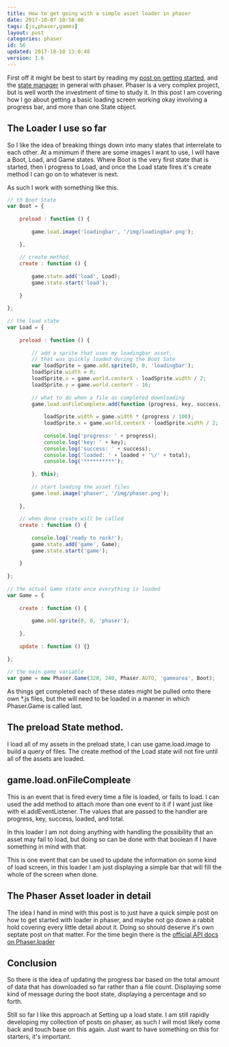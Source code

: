 ```yaml
---
title: How to get going with a simple asset loader in phaser
date: 2017-10-07 10:58:00
tags: [js,phaser,games]
layout: post
categories: phaser
id: 56
updated: 2017-10-10 13:0:48
version: 1.6
---
```


First off it might be best to start by reading my [post on getting started](/2017/10/04/phaser-getting-started/), and the [state manager](/2017/10/05/phaser-state-manager/) in general with phaser. Phaser is a very complex project, but is well worth the investment of time to study it. In this post I am covering how I go about getting a basic loading screen working okay involving a progress bar, and more than one State object.

<!-- more -->

## The Loader I use so far

So I like the idea of breaking things down into many states that interrelate to each other. At a minimum if there are some images I want to use, I will have a Boot, Load, and Game states. Where Boot is the very first state that is started, then I progress to Load, and once the Load state fires it's create method I can go on to whatever is next.

As such I work with something like this.

```js
// th Boot State
var Boot = {
 
    preload : function () {
 
        game.load.image('loadingbar', '/img/loadingbar.png');
 
    },
 
    // create method
    create : function () {
 
        game.state.add('load', Load);
        game.state.start('load');
 
    }
 
};
 
// the load state
var Load = {
 
    preload : function () {
 
        // add a sprite that uses my loadingbar asset,
        // that was quickly loaded during the Boot Sate
        var loadSprite = game.add.sprite(0, 0, 'loadingbar');
        loadSprite.width = 0;
        loadSprite.x = game.world.centerX - loadSprite.width / 2;
        loadSprite.y = game.world.centerY - 16;
 
        // what to do when a file as completed downloading
        game.load.onFileComplete.add(function (progress, key, success, loaded, total) {
 
            loadSprite.width = game.width * (progress / 100);
            loadSprite.x = game.world.centerX - loadSprite.width / 2;
 
            console.log('progress: ' + progress);
            console.log('key: ' + key);
            console.log('success: ' + success);
            console.log('loaded: ' + loaded + '\/' + total);
            console.log('**********');
 
        }, this);
 
        // start loading the asset files
        game.load.image('phaser', '/img/phaser.png');
 
    },
 
    // when done create will be called
    create : function () {
 
        console.log('ready to rock!');
        game.state.add('game', Game);
        game.state.start('game');
 
    }
 
};
 
// the actual Game state once everything is loaded
var Game = {
 
    create : function () {
 
        game.add.sprite(0, 0, 'phaser');
 
    },
 
    update : function () {}
 
};
 
// the main game variable
var game = new Phaser.Game(320, 240, Phaser.AUTO, 'gamearea', Boot);
```

As things get completed each of these states might be pulled onto there own *.js files, but the will need to be loaded in a manner in which Phaser.Game is called last.

## The preload State method.

I load all of my assets in the preload state, I can use game.load.image to build a query of files. The create method of the Load state will not fire until all of the assets are loaded.

## game.load.onFileCompleate

This is an event that is fired every time a file is loaded, or fails to load. I can used the add method to attach more than one event to it if I want just like with el.addEventListener. The values that are passed to the handler are progress, key, success, loaded, and total.

In this loader I am not doing anything with handling the possibility that an asset may fail to load, but doing so can be done with that boolean if I have something in mind with that.

This is one event that can be used to update the information on some kind of load screen, in this loader I am just displaying a simple bar that will fill the whole of the screen when done.

## The Phaser Asset loader in detail

The idea I hand in mind with this post is to just have a quick simple post on how to get started with loader in phaser, and maybe not go down a rabbit hold covering every little detail about it. Doing so should deserve it's own septate post on that matter. For the time begin there is the [official API docs on Phaser.loader](http://phaser.io/docs/2.6.2/Phaser.Loader.html)

## Conclusion

So there is the idea of updating the progress bar based on the total amount of data that has downloaded so far rather than a file count. Displaying some kind of message during the boot state, displaying a percentage and so forth.

Still so far I like this approach at Setting up a load state. I am still rapidly developing my collection of posts on phaser, as such I will most likely come back and touch base on this again. Just want to have something on this for starters, it's important.